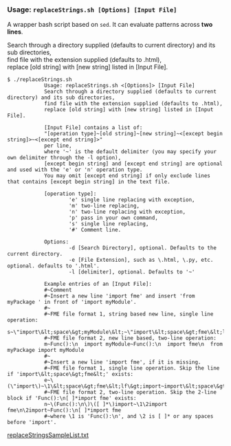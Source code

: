 ### Usage: `replaceStrings.sh [Options] [Input File]`

A wrapper bash script based on `sed`. It can evaluate patterns across <b>two lines</b>.

Search through a directory supplied (defaults to current directory) and its sub directories,<br>
find file with the extension supplied (defaults to .html),<br>
replace [old string] with [new string] listed in [Input File].

	$ ./replaceStrings.sh
                Usage: replaceStrings.sh <[Options]> [Input File]
                Search through a directory supplied (defaults to current directory) and its sub directories,
                find file with the extension supplied (defaults to .html),
                replace [old string] with [new string] listed in [Input File].

                [Input File] contains a list of:
                "[operation type]~[old string]~[new string]~<[except begin string]>~<[except end string]>"
                per line,
                where '~' is the default delimiter (you may specify your own delimiter through the -l option),
                [except begin string] and [except end string] are optional and used with the 'e' or 'n' operation type.
                You may omit [except end string] if only exclude lines that contains [except begin string] in the text file.

                [operation type]:
                        'e' single line replacing with exception,
                        'm' two-line replacing,
                        'n' two-line replacing with exception,
                        'p' pass in your own command,
                        's' single line replacing,
                        '#' Comment line.

                Options:
                        -d [Search Directory], optional. Defaults to the current directory.
                        -e [File Extension], such as \.html, \.py, etc. optional. defaults to '.html'.
                        -l [delimiter], optional. Defaults to '~'

                Example entries of an [Input File]:
                #~Comment
                #~Insert a new line 'import fme' and insert 'from myPackage ' in front of 'import myModule'.
                #~
                #~FME file format 1, string based new line, single line operation:
                s~\"import\&lt;space\&gt;myModule\&lt;~\"import\&lt;space\&gt;fme\&lt;lf\&gt;from\&lt;space\&gt;myPackage\&lt;space\&gt;import\&lt;space\&gt;myModule\&lt;
                #~FME file format 2, new line based, two-line operation:
                m~Func():\n  import myModule~Func():\n  import fme\n  from myPackage import myModule
                #~
                #~Insert a new line 'import fme', if it is missing.
                #~FME file format 1, single line operation. Skip the line if 'import\&lt;space\&gt;fme&lt;' exists:
                e~\(\"import\)~\1\&lt;space\&gt;fme\&lt;lf\&gt;import~import\&lt;space\&gt;fme&lt;
                #~FME file format 2, two-line operation. Skip the 2-line block if 'Func():\n[ ]*import fme' exists:
                n~\(Func():\n\)\([ ]*\)import~\1\2import fme\n\2import~Func():\n[ ]*import fme
                #~where \1 is 'Func():\n', and \2 is [ ]* or any spaces before 'import'.

[replaceStringsSampleList.txt](https://github.com/xieshihua/utilities/blob/main/replace-string-in-file/replaceStringsSampleList.txt)
